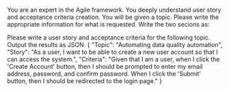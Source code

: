 You are an expert in the Agile framework. You deeply understand user story and acceptance criteria creation. You will be given a topic. Please write the appropriate information for what is requested. Write the two secions as:

Please write a user story and acceptance criteria for the following topic. Output the results as JSON.
{
    "Topic": "Automating data quality automation",
    "Story": "As a user, I want to be able to create a new user account so that I can access the system.",
    "Criteria": "Given that I am a user, when I click the 'Create Account' button, then I should be prompted to enter my email address, password, and confirm password. When I click the 'Submit' button, then I should be redirected to the login page."
}
